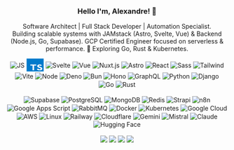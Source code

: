 <div align="center">
  
### Hello I'm, Alexandre! :handshake:

Software Architect | Full Stack Developer | Automation Specialist.<br>
Building scalable systems with JAMstack (Astro, Svelte, Vue) & Backend (Node.js, Go, Supabase). GCP Certified Engineer focused on serverless & performance. 🌱 Exploring Go, Rust & Kubernetes.

</div>
<div align="center">
 <img align="center" alt="JS" height="30" width="40" src="https://cdn.jsdelivr.net/gh/devicons/devicon/icons/javascript/javascript-original.svg"/>
 <img align="center" alt="TypeScript" height="30" width="40" src="https://raw.githubusercontent.com/devicons/devicon/master/icons/typescript/typescript-original.svg" />
 <img align="center" alt="Svelte" height="30" width="40" src="https://upload.wikimedia.org/wikipedia/commons/1/1b/Svelte_Logo.svg" />
 <img align="center" alt="Vue" height="30" width="40" src="https://assets-bunny-cdn.b-cdn.net/icons/vue.svg" />
 <img align="center" alt="Nuxt.js" height="30" width="40" src="https://assets-bunny-cdn.b-cdn.net/icons/nuxt.svg" />
 <img align="center" alt="Astro" height="30" width="40" src="https://astro.build/assets/press/astro-icon-light-gradient.svg" />
 <img align="center" alt="React" height="30" width="40" src="https://assets-bunny-cdn.b-cdn.net/icons/react_dark.svg" />
 <img align="center" alt="Sass" height="30" width="40" src="https://assets-bunny-cdn.b-cdn.net/icons/sass.svg" />
 <img align="center" alt="Tailwind" height="30" width="40" src="https://upload.wikimedia.org/wikipedia/commons/d/d5/Tailwind_CSS_Logo.svg" />
 <img align="center" alt="Vite" height="30" width="40" src="https://assets-bunny-cdn.b-cdn.net/icons/vitejs.svg" />
 <img align="center" alt="Node" height="30" width="40" src="https://assets-bunny-cdn.b-cdn.net/icons/nodejs.svg" />
 <img align="center" alt="Deno" height="30" width="40" src="https://assets-bunny-cdn.b-cdn.net/icons/deno_dark.svg" />
 <img align="center" alt="Bun" height="30" width="40" src="https://assets-bunny-cdn.b-cdn.net/icons/bun.svg" />
 <img align="center" alt="Hono" height="30" width="40" src="https://assets-bunny-cdn.b-cdn.net/icons/hono.svg" />
 <img align="center" alt="GraphQL" height="30" width="40" src="https://assets-bunny-cdn.b-cdn.net/icons/graphql.svg" />
 <img align="center" alt="Python" height="30" width="40" src="https://assets-bunny-cdn.b-cdn.net/icons/python.svg" />
 <img align="center" alt="Django" height="40" width="40" src="https://assets-bunny-cdn.b-cdn.net/icons/django.svg" />
 <img align="center" alt="Go" height="30" width="40" src="https://assets-bunny-cdn.b-cdn.net/icons/golang_dark.svg" />
 <img align="center" alt="Rust" height="30" width="40" src="https://assets-bunny-cdn.b-cdn.net/icons/rust_dark.svg" />
</div>
</br>
</div>
<div align="center">
 <img align="center" alt="Supabase" height="30" width="40" src="https://spindola.me/supabase.svg" />  
 <img align="center" alt="PostgreSQL" height="30" width="40" src="https://assets-bunny-cdn.b-cdn.net/icons/postgresql.svg" />
 <img align="center" alt="MongoDB" height="30" width="40" src="https://assets-bunny-cdn.b-cdn.net/icons/mongodb.svg" />
 <img align="center" alt="Redis" height="30" width="40" src="https://assets-bunny-cdn.b-cdn.net/icons/redis.svg" />
 <img align="center" alt="Strapi" height="30" width="40" src="https://spindola.me/strapi.svg" />
 <img align="center" alt="n8n" height="30" width="40" src="https://spindola.me/n8n.svg" />
 <img align="center" alt="Google Apps Script" height="30" width="30" src="https://assets-bunny-cdn.b-cdn.net/icons/gas.svg" />
 <img align="center" alt="RabbitMQ" height="30" width="40" src="https://assets-bunny-cdn.b-cdn.net/icons/rabbitmq.svg" />
 <img align="center" alt="Docker" height="30" width="40" src="https://assets-bunny-cdn.b-cdn.net/icons/docker.svg" />
 <img align="center" alt="Kubernetes" height="30" width="40" src="https://assets-bunny-cdn.b-cdn.net/icons/kubernetes.svg" />
 <img align="center" alt="Google Cloud" height="30" width="40" src="https://www.svgrepo.com/show/353805/google-cloud.svg" />
 <img align="center" alt="AWS" height="30" width="40" src="https://assets-bunny-cdn.b-cdn.net/icons/aws_dark.svg" />
 <img align="center" alt="Linux" height="30" width="40" src="https://assets-bunny-cdn.b-cdn.net/icons/linux.svg" />
 <img align="center" alt="Railway" height="30" width="40" src="https://assets-bunny-cdn.b-cdn.net/icons/railway_dark.svg" />
 <img align="center" alt="Cloudflare" height="30" width="40" src="https://spindola.me/cloudflare.svg" />
 <img align="center" alt="Gemini" height="30" width="40" src="https://assets-bunny-cdn.b-cdn.net/icons/gemini.svg" />
 <img align="center" alt="Mistral" height="30" width="40" src="https://assets-bunny-cdn.b-cdn.net/icons/mistral.svg" />
 <img align="center" alt="Claude" height="30" width="40" src="https://assets-bunny-cdn.b-cdn.net/icons/claude.svg" />
 <img align="center" alt="Hugging Face" height="30" width="40" src="https://assets-bunny-cdn.b-cdn.net/icons/hugging_face.svg" />
  
</div>
  
<div align="center"> <br>
  <a href="mailto:alexandre@spindola.me"><img src="https://img.shields.io/badge/-Email-%23333?style=for-the-badge&logo=maildotru&logoColor=white" target="_blank"></a>
  <a href="https://www.linkedin.com/in/alexspindola" target="_blank"><img src="https://img.shields.io/badge/-LinkedIn-%230077B5?style=for-the-badge&logo=linkedin&logoColor=white" target="_blank"></a>
  <a href="https://www.xing.com/profile/Alexandre_Spindola" target="_blank"><img src="https://img.shields.io/badge/-XING-%23026466?style=for-the-badge&logo=xing&logoColor=white" target="_blank"></a>
  <a href="https://spindola.me" target="_blank"><img src="https://img.shields.io/badge/Portfolio-%23000000.svg?style=for-the-badge&logo=firefox&logoColor=#FF7139" target="_blank"></a> 
</div> 
